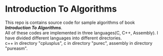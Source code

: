 # Introduction To Algorithms

This repo is contains source code for sample algorithms of book <b><i>Introduction To Algorithms</i></b>.</br>
All of these codes are implemented in three languages(C, C++, Assembly).
I have divided different languages into different directories.</br>
c++ in directory "cplusplus", c in directory "purec", assembly in directory "pureasm".
